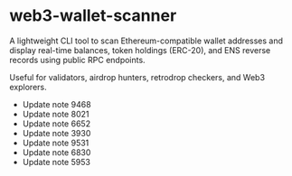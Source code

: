 # web3-wallet-scanner

A lightweight CLI tool to scan Ethereum-compatible wallet addresses and display real-time balances, token holdings (ERC-20), and ENS reverse records using public RPC endpoints.

Useful for validators, airdrop hunters, retrodrop checkers, and Web3 explorers.
- Update note 9468
- Update note 8021
- Update note 6652
- Update note 3930
- Update note 9531
- Update note 6830
- Update note 5953
